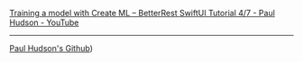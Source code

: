[Training a model with Create ML – BetterRest SwiftUI Tutorial 4/7 - Paul Hudson - YouTube](https://youtu.be/gqlmd8p0Inc?si=1yNTHERWNuHmpK04)


- - - -
[Paul Hudson's Github](https://github.com/twostraws))
